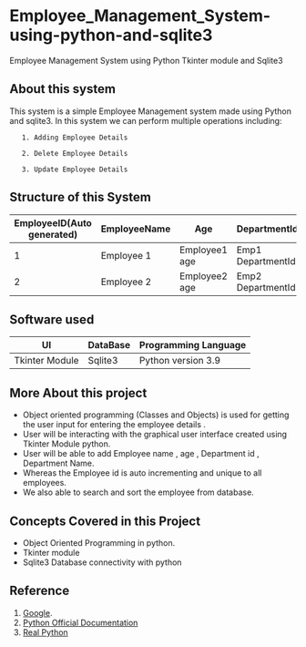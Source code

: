 # Employee_Management_System-using-python-and-sqlite3
Employee Management System using Python Tkinter module and Sqlite3

## About this system
   This system is a simple Employee Management system made using Python and sqlite3. In this system we can perform multiple operations including: 
       
       1. Adding Employee Details
       
       2. Delete Employee Details
       
       3. Update Employee Details

## Structure of this System

| EmployeeID(Auto generated)  | EmployeeName   |      Age      |     DepartmentId    |   DepartmentName   |
| -------------------------   | -------------  | -----------   |     ------------    | ----------------   |
| 1                           | Employee 1     | Employee1 age |  Emp1 DepartmentId  |  Department1 Name  | 
| 2                           | Employee 2     | Employee2 age |  Emp2 DepartmentId  |  Department2 Name  |

## Software used 

|        UI         | DataBase | Programming Language |
|  ---------------  | -------- | -------------------- |
|   Tkinter Module  | Sqlite3  | Python version 3.9   |

## More About this project 

   - Object oriented programming (Classes and Objects) is used for getting the user input for entering the employee details .
   - User will be interacting with the graphical user interface created using Tkinter Module python.
   - User will be able to add Employee name , age , Department id , Department Name.
   - Whereas the Employee id is auto incrementing and unique to all employees.
   - We also able to search and sort the employee from database. 

## Concepts Covered in this Project 

   - Object Oriented Programming in python.
   - Tkinter module
   - Sqlite3 Database connectivity with python
   

## Reference 

   1. [Google](https://google.com/).
   2. [Python Official Documentation](https://docs.python.org/)
   3. [Real Python](https://realpython.com/python3-object-oriented-programming/) 

 
